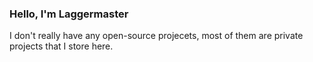 ### Hello, I'm Laggermaster

I don't really have any open-source projecets, 
most of them are private projects that I store here.


